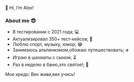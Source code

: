 👋 Hi, I’m Alex!
### About me :sunglasses:
- В тестировании с 2021 года; :computer:
- Актуализировал 350+ тест-кейсов; :floppy_disk:
- Люблю спорт, музыку, юмор; :joy:
- Занимаюсь альпинизмом,обожаю путешествовать; :airplane:
- Играю в шахматы с сыном; :hourglass_flowing_sand:
- Раз в неделю в баню,это святое!; :herb:
  

Мое кредо: Век живи,век учись!
<!---
alexkorobkov/alexkorobkov is a ✨ special ✨ repository because its `README.md` (this file) appears on your GitHub profile.
You can click the Preview link to take a look at your changes.
--->
